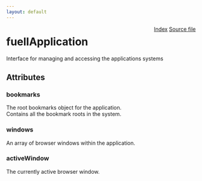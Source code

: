 ```yaml
---
layout: default
---
```

<div class='links' style='float:right'><a href="../index.html">Index</a>
<a href="http://dxr.mozilla.org/mozilla-central/source/browser/fuel/fuelIApplication.idl">Source file</a>
</div>

# fuelIApplication #
  
Interface for managing and accessing the applications systems  
  

## Attributes ##

### bookmarks ###
  
The root bookmarks object for the application.  
Contains all the bookmark roots in the system.  
  

### windows ###
  
An array of browser windows within the application.  
  

### activeWindow ###
  
The currently active browser window.  
  
